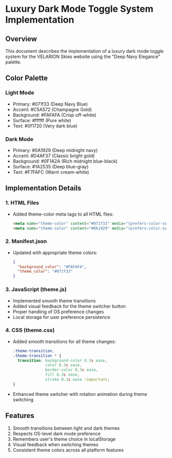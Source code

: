 # Luxury Dark Mode Toggle System Implementation

## Overview
This document describes the implementation of a luxury dark mode toggle system for the VELARION Skies website using the "Deep Navy Elegance" palette.

## Color Palette
### Light Mode
- Primary: #071f33 (Deep Navy Blue)
- Accent: #C5A572 (Champagne Gold)
- Background: #FAFAFA (Crisp off-white)
- Surface: #ffffff (Pure white)
- Text: #0f1720 (Very dark blue)

### Dark Mode
- Primary: #0A1929 (Deep midnight navy)
- Accent: #D4AF37 (Classic bright gold)
- Background: #0F1A2A (Rich midnight blue-black)
- Surface: #1A2535 (Deep blue-gray)
- Text: #F7FAFC (Warm cream-white)

## Implementation Details

### 1. HTML Files
- Added theme-color meta tags to all HTML files:
  ```html
  <meta name="theme-color" content="#071f33" media="(prefers-color-scheme: light)">
  <meta name="theme-color" content="#0A1929" media="(prefers-color-scheme: dark)">
  ```

### 2. Manifest.json
- Updated with appropriate theme colors:
  ```json
  {
    "background_color": "#FAFAFA",
    "theme_color": "#071f33"
  }
  ```

### 3. JavaScript (theme.js)
- Implemented smooth theme transitions
- Added visual feedback for the theme switcher button
- Proper handling of OS preference changes
- Local storage for user preference persistence

### 4. CSS (theme.css)
- Added smooth transitions for all theme changes:
  ```css
  .theme-transition,
  .theme-transition * {
    transition: background-color 0.3s ease, 
                color 0.3s ease,
                border-color 0.3s ease,
                fill 0.3s ease,
                stroke 0.3s ease !important;
  }
  ```
- Enhanced theme switcher with rotation animation during theme switching

## Features
1. Smooth transitions between light and dark themes
2. Respects OS-level dark mode preference
3. Remembers user's theme choice in localStorage
4. Visual feedback when switching themes
5. Consistent theme colors across all platform features